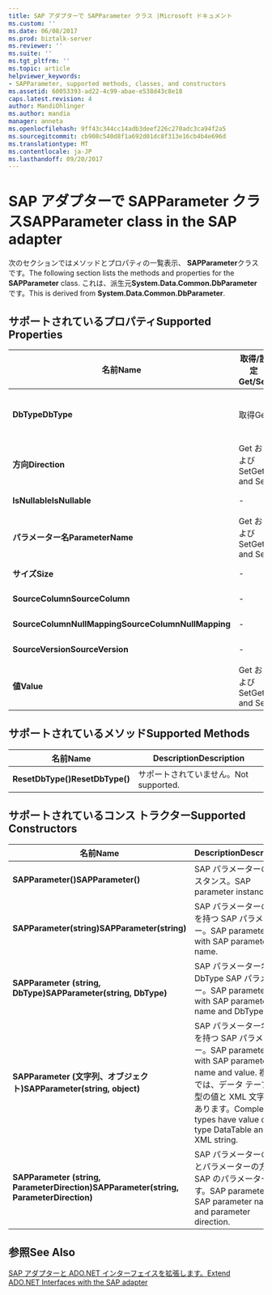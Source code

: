 ```yaml
---
title: SAP アダプターで SAPParameter クラス |Microsoft ドキュメント
ms.custom: ''
ms.date: 06/08/2017
ms.prod: biztalk-server
ms.reviewer: ''
ms.suite: ''
ms.tgt_pltfrm: ''
ms.topic: article
helpviewer_keywords:
- SAPParameter, supported methods, classes, and constructors
ms.assetid: 60053393-ad22-4c99-abae-e538d43c8e18
caps.latest.revision: 4
author: MandiOhlinger
ms.author: mandia
manager: anneta
ms.openlocfilehash: 9ff43c344cc14adb3deef226c270adc3ca94f2a5
ms.sourcegitcommit: cb908c540d8f1a692d01dc8f313e16cb4b4e696d
ms.translationtype: MT
ms.contentlocale: ja-JP
ms.lasthandoff: 09/20/2017
---
```

# <a name="sapparameter-class-in-the-sap-adapter"></a><span data-ttu-id="a2cf6-102">SAP アダプターで SAPParameter クラス</span><span class="sxs-lookup"><span data-stu-id="a2cf6-102">SAPParameter class in the SAP adapter</span></span>
<span data-ttu-id="a2cf6-103">次のセクションではメソッドとプロパティの一覧表示、 **SAPParameter**クラスです。</span><span class="sxs-lookup"><span data-stu-id="a2cf6-103">The following section lists the methods and properties for the **SAPParameter** class.</span></span> <span data-ttu-id="a2cf6-104">これは、派生元**System.Data.Common.DbParameter**です。</span><span class="sxs-lookup"><span data-stu-id="a2cf6-104">This is derived from **System.Data.Common.DbParameter**.</span></span>  
  
## <a name="supported-properties"></a><span data-ttu-id="a2cf6-105">サポートされているプロパティ</span><span class="sxs-lookup"><span data-stu-id="a2cf6-105">Supported Properties</span></span>  
  
|<span data-ttu-id="a2cf6-106">名前</span><span class="sxs-lookup"><span data-stu-id="a2cf6-106">Name</span></span>|<span data-ttu-id="a2cf6-107">取得/設定</span><span class="sxs-lookup"><span data-stu-id="a2cf6-107">Get/Set</span></span>|<span data-ttu-id="a2cf6-108">Description</span><span class="sxs-lookup"><span data-stu-id="a2cf6-108">Description</span></span>|  
|----------|--------------|-----------------|  
|<span data-ttu-id="a2cf6-109">**DbType**</span><span class="sxs-lookup"><span data-stu-id="a2cf6-109">**DbType**</span></span>|<span data-ttu-id="a2cf6-110">取得</span><span class="sxs-lookup"><span data-stu-id="a2cf6-110">Get</span></span>|<span data-ttu-id="a2cf6-111">DbType 場合は、パラメーターが返されます。</span><span class="sxs-lookup"><span data-stu-id="a2cf6-111">DbType if the parameter returned.</span></span> <span data-ttu-id="a2cf6-112">設定することはできません。</span><span class="sxs-lookup"><span data-stu-id="a2cf6-112">Cannot be set.</span></span>|  
|<span data-ttu-id="a2cf6-113">**方向**</span><span class="sxs-lookup"><span data-stu-id="a2cf6-113">**Direction**</span></span>|<span data-ttu-id="a2cf6-114">Get および Set</span><span class="sxs-lookup"><span data-stu-id="a2cf6-114">Get and Set</span></span>|<span data-ttu-id="a2cf6-115">ParameterDirection.ReturnValue がサポートされていません。</span><span class="sxs-lookup"><span data-stu-id="a2cf6-115">ParameterDirection.ReturnValue not supported.</span></span>|  
|<span data-ttu-id="a2cf6-116">**IsNullable**</span><span class="sxs-lookup"><span data-stu-id="a2cf6-116">**IsNullable**</span></span>|-|<span data-ttu-id="a2cf6-117">サポートされていません。</span><span class="sxs-lookup"><span data-stu-id="a2cf6-117">Not supported.</span></span>|  
|<span data-ttu-id="a2cf6-118">**パラメーター名**</span><span class="sxs-lookup"><span data-stu-id="a2cf6-118">**ParameterName**</span></span>|<span data-ttu-id="a2cf6-119">Get および Set</span><span class="sxs-lookup"><span data-stu-id="a2cf6-119">Get and Set</span></span>|<span data-ttu-id="a2cf6-120">パラメーターの名前です。</span><span class="sxs-lookup"><span data-stu-id="a2cf6-120">Name of the parameter.</span></span>|  
|<span data-ttu-id="a2cf6-121">**サイズ**</span><span class="sxs-lookup"><span data-stu-id="a2cf6-121">**Size**</span></span>|-|<span data-ttu-id="a2cf6-122">サポートされていません。</span><span class="sxs-lookup"><span data-stu-id="a2cf6-122">Not supported.</span></span>|  
|<span data-ttu-id="a2cf6-123">**SourceColumn**</span><span class="sxs-lookup"><span data-stu-id="a2cf6-123">**SourceColumn**</span></span>|-|<span data-ttu-id="a2cf6-124">サポートされていません。</span><span class="sxs-lookup"><span data-stu-id="a2cf6-124">Not supported.</span></span>|  
|<span data-ttu-id="a2cf6-125">**SourceColumnNullMapping**</span><span class="sxs-lookup"><span data-stu-id="a2cf6-125">**SourceColumnNullMapping**</span></span>|-|<span data-ttu-id="a2cf6-126">サポートされていません。</span><span class="sxs-lookup"><span data-stu-id="a2cf6-126">Not supported.</span></span>|  
|<span data-ttu-id="a2cf6-127">**SourceVersion**</span><span class="sxs-lookup"><span data-stu-id="a2cf6-127">**SourceVersion**</span></span>|-|<span data-ttu-id="a2cf6-128">サポートされていません。</span><span class="sxs-lookup"><span data-stu-id="a2cf6-128">Not supported.</span></span>|  
|<span data-ttu-id="a2cf6-129">**値**</span><span class="sxs-lookup"><span data-stu-id="a2cf6-129">**Value**</span></span>|<span data-ttu-id="a2cf6-130">Get および Set</span><span class="sxs-lookup"><span data-stu-id="a2cf6-130">Get and Set</span></span>|<span data-ttu-id="a2cf6-131">パラメーターの値</span><span class="sxs-lookup"><span data-stu-id="a2cf6-131">Value of the parameter</span></span>|  
  
## <a name="supported-methods"></a><span data-ttu-id="a2cf6-132">サポートされているメソッド</span><span class="sxs-lookup"><span data-stu-id="a2cf6-132">Supported Methods</span></span>  
  
|<span data-ttu-id="a2cf6-133">名前</span><span class="sxs-lookup"><span data-stu-id="a2cf6-133">Name</span></span>|<span data-ttu-id="a2cf6-134">Description</span><span class="sxs-lookup"><span data-stu-id="a2cf6-134">Description</span></span>|  
|----------|-----------------|  
|<span data-ttu-id="a2cf6-135">**ResetDbType()**</span><span class="sxs-lookup"><span data-stu-id="a2cf6-135">**ResetDbType()**</span></span>|<span data-ttu-id="a2cf6-136">サポートされていません。</span><span class="sxs-lookup"><span data-stu-id="a2cf6-136">Not supported.</span></span>|  
  
## <a name="supported-constructors"></a><span data-ttu-id="a2cf6-137">サポートされているコンス トラクター</span><span class="sxs-lookup"><span data-stu-id="a2cf6-137">Supported Constructors</span></span>  
  
|<span data-ttu-id="a2cf6-138">名前</span><span class="sxs-lookup"><span data-stu-id="a2cf6-138">Name</span></span>|<span data-ttu-id="a2cf6-139">Description</span><span class="sxs-lookup"><span data-stu-id="a2cf6-139">Description</span></span>|  
|----------|-----------------|  
|<span data-ttu-id="a2cf6-140">**SAPParameter()**</span><span class="sxs-lookup"><span data-stu-id="a2cf6-140">**SAPParameter()**</span></span>|<span data-ttu-id="a2cf6-141">SAP パラメーターのインスタンス。</span><span class="sxs-lookup"><span data-stu-id="a2cf6-141">SAP parameter instance.</span></span>|  
|<span data-ttu-id="a2cf6-142">**SAPParameter(string)**</span><span class="sxs-lookup"><span data-stu-id="a2cf6-142">**SAPParameter(string)**</span></span>|<span data-ttu-id="a2cf6-143">SAP パラメーターの名前を持つ SAP パラメーター。</span><span class="sxs-lookup"><span data-stu-id="a2cf6-143">SAP parameter with SAP parameter name.</span></span>|  
|<span data-ttu-id="a2cf6-144">**SAPParameter (string, DbType)**</span><span class="sxs-lookup"><span data-stu-id="a2cf6-144">**SAPParameter(string, DbType)**</span></span>|<span data-ttu-id="a2cf6-145">SAP パラメーター名と DbType SAP パラメーター。</span><span class="sxs-lookup"><span data-stu-id="a2cf6-145">SAP parameter with SAP parameter name and DbType.</span></span>|  
|<span data-ttu-id="a2cf6-146">**SAPParameter (文字列、オブジェクト)**</span><span class="sxs-lookup"><span data-stu-id="a2cf6-146">**SAPParameter(string, object)**</span></span>|<span data-ttu-id="a2cf6-147">SAP パラメーター名と値を持つ SAP パラメーター。</span><span class="sxs-lookup"><span data-stu-id="a2cf6-147">SAP parameter with SAP parameter name and value.</span></span> <span data-ttu-id="a2cf6-148">複合型では、データ テーブルの型の値と XML 文字列があります。</span><span class="sxs-lookup"><span data-stu-id="a2cf6-148">Complex types have value of type DataTable and XML string.</span></span>|  
|<span data-ttu-id="a2cf6-149">**SAPParameter (string, ParameterDirection)**</span><span class="sxs-lookup"><span data-stu-id="a2cf6-149">**SAPParameter(string, ParameterDirection)**</span></span>|<span data-ttu-id="a2cf6-150">SAP パラメーターの名前とパラメーターの方向と SAP のパラメーターです。</span><span class="sxs-lookup"><span data-stu-id="a2cf6-150">SAP parameter with SAP parameter name and parameter direction.</span></span>|  
  
## <a name="see-also"></a><span data-ttu-id="a2cf6-151">参照</span><span class="sxs-lookup"><span data-stu-id="a2cf6-151">See Also</span></span>  
 [<span data-ttu-id="a2cf6-152">SAP アダプターと ADO.NET インターフェイスを拡張します。</span><span class="sxs-lookup"><span data-stu-id="a2cf6-152">Extend ADO.NET Interfaces with the SAP adapter</span></span>](../../adapters-and-accelerators/adapter-sap/extend-ado-net-interfaces-with-the-sap-adapter.md)